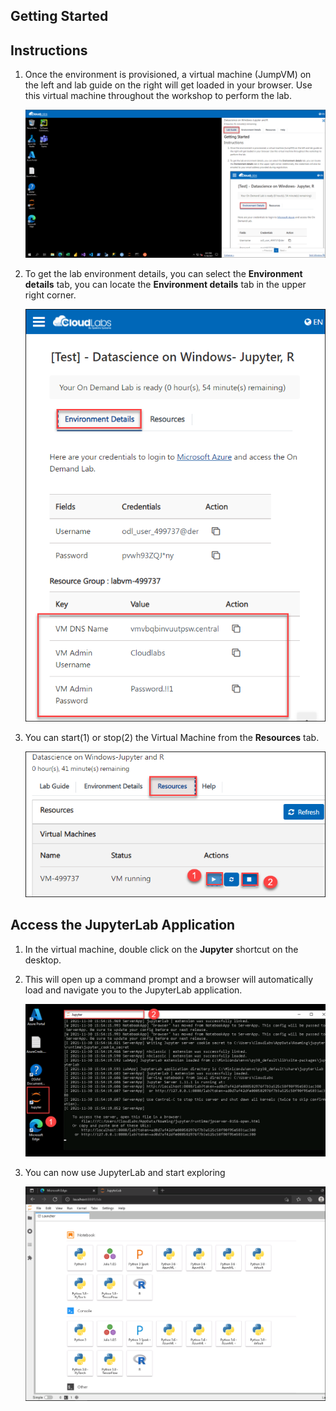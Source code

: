 ## **Getting Started**

## Instructions

1. Once the environment is provisioned, a virtual machine (JumpVM) on the left and lab guide on the right will get loaded in your browser. Use this virtual machine throughout the workshop to perform the lab.

   ![](../images/vmandguide.png)

2. To get the lab environment details, you can select the **Environment details** tab, you can locate the **Environment details** tab in the upper right corner.
   
   ![](../images/envdetails.png)
 
3. You can start(1) or stop(2) the Virtual Machine from the **Resources** tab.

   ![](../images/resourcestab.png)
   
## **Access the JupyterLab Application**

1. In the virtual machine, double click on the **Jupyter** shortcut on the desktop.

2. This will open up a command prompt and a browser will automatically load and navigate you to the JupyterLab application.

   ![](../images/jupyteronvm.png)
   
3. You can now use JupyterLab and start exploring 

   ![](../images/jupyterlab-browser.png)
   

  
